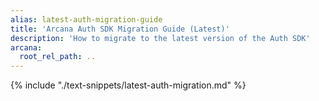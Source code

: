 ```yaml
---
alias: latest-auth-migration-guide
title: 'Arcana Auth SDK Migration Guide (Latest)'
description: 'How to migrate to the latest version of the Auth SDK'
arcana:
  root_rel_path: ..
---
```


{% include "./text-snippets/latest-auth-migration.md" %} 